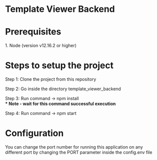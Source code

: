 <h1>Template Viewer Backend</h1>

<h1>Prerequisites</h1>
  1. Node (version v12.16.2 or higher)
  
<h1>Steps to setup the project</h1>

Step 1:  Clone the project from this repository

Step 2:  Go inside the directory template_viewer_backend

Step 3:  Run command -> npm install <br>
         <b> * Note - wait for this command successful execution </b>
				 
Step 4:  Run command -> npm start 

<h1> Configuration </h1>
You can change the port number for running this application on any different port by changing the PORT parameter inside the config.env file
